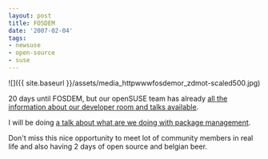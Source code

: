 ```yaml
---
layout: post
title: FOSDEM
date: '2007-02-04'
tags:
- newsuse
- open-source
- suse
---
```


 ![]({{ site.baseurl }}/assets/media_httpwwwfosdemor_zdmot-scaled500.jpg)

20 days until FOSDEM, but our openSUSE team has already [all the information about our developer room and talks available][1].

I will be doing [a talk about what are we doing with package management][2].

Don't miss this nice opportunity to meet lot of community members in real life and also having 2 days of open source and belgian beer.

[1]: http://www.fosdem.org/2007/schedule/tracks/opensuse  
 [2]: http://www.fosdem.org/2007/schedule/events/opensuse_zypp

